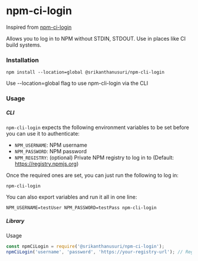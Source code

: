 # npm-ci-login
Inspired from [npm-ci-login](https://github.com/postmanlabs/npm-cli-login)

Allows you to log in to NPM without STDIN, STDOUT. Use in places like CI build systems.

### Installation

    npm install --location=global @srikanthanusuri/npm-cli-login

Use --location=global flag to use npm-cli-login via the CLI

### Usage

##### CLI

`npm-cli-login` expects the following environment variables to be set before you can use it to authenticate:

- `NPM_USERNAME`: NPM username
- `NPM_PASSWORD`: NPM password
- `NPM_REGISTRY`: (optional) Private NPM registry to log in to (Default: https://registry.npmjs.org)

Once the required ones are set, you can just run the following to log in:

    npm-cli-login

You can also export variables and run it all in one line:

    NPM_USERNAME=testUser NPM_PASSWORD=testPass npm-cli-login

##### Library
Usage
```javascript
const npmCiLogin = require('@srikanthanusuri/npm-ci-login');
npmCiLogin('username', 'password', 'https://your-registry-url'); // Registry defaults to https://registry.npmjs.org when unspecified
```
